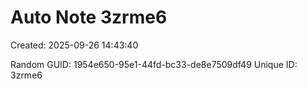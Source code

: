 ﻿# Auto Note 3zrme6
Created: 2025-09-26 14:43:40

Random GUID: 1954e650-95e1-44fd-bc33-de8e7509df49
Unique ID: 3zrme6
